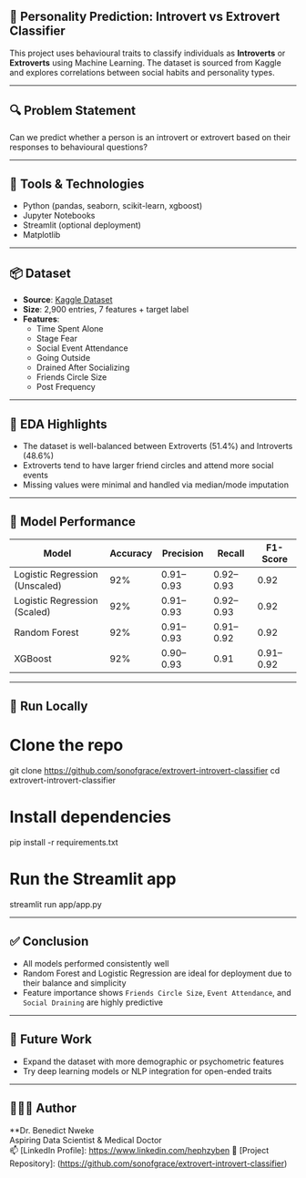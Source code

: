 ## 🧠 Personality Prediction: Introvert vs Extrovert Classifier

This project uses behavioural traits to classify individuals as **Introverts** or **Extroverts** using Machine Learning. The dataset is sourced from Kaggle and explores correlations between social habits and personality types.

---

## 🔍 Problem Statement

Can we predict whether a person is an introvert or extrovert based on their responses to behavioural questions?

---

## 🧰 Tools & Technologies
- Python (pandas, seaborn, scikit-learn, xgboost)
- Jupyter Notebooks
- Streamlit (optional deployment)
- Matplotlib

---

## 📦 Dataset

- **Source**: [Kaggle Dataset](https://www.kaggle.com/datasets/rakeshkapilavai/extrovert-vs-introvert-behavior-data)
- **Size**: 2,900 entries, 7 features + target label
- **Features**:
  - Time Spent Alone
  - Stage Fear
  - Social Event Attendance
  - Going Outside
  - Drained After Socializing
  - Friends Circle Size
  - Post Frequency

---

## 🔬 EDA Highlights

- The dataset is well-balanced between Extroverts (51.4%) and Introverts (48.6%)
- Extroverts tend to have larger friend circles and attend more social events
- Missing values were minimal and handled via median/mode imputation

---

## 🤖 Model Performance

| Model              | Accuracy | Precision | Recall | F1-Score |
|-------------------|----------|-----------|--------|----------|
| Logistic Regression (Unscaled) | 92% | 0.91–0.93 | 0.92–0.93 | 0.92 |
| Logistic Regression (Scaled)   | 92% | 0.91–0.93 | 0.92–0.93 | 0.92 |
| Random Forest       | 92% | 0.91–0.93 | 0.91–0.92 | 0.92 |
| XGBoost             | 92% | 0.90–0.93 | 0.91 | 0.91–0.92 |

---


## 🔧 Run Locally

# Clone the repo
git clone https://github.com/sonofgrace/extrovert-introvert-classifier
cd extrovert-introvert-classifier

# Install dependencies
pip install -r requirements.txt

# Run the Streamlit app
streamlit run app/app.py

---

## ✅ Conclusion

- All models performed consistently well
- Random Forest and Logistic Regression are ideal for deployment due to their balance and simplicity
- Feature importance shows `Friends Circle Size`, `Event Attendance`, and `Social Draining` are highly predictive

---

## 🚀 Future Work

- Expand the dataset with more demographic or psychometric features
- Try deep learning models or NLP integration for open-ended traits

---

 ## 🙋🏽‍♂️ Author

**Dr. Benedict Nweke  
Aspiring Data Scientist & Medical Doctor  
📫 [LinkedIn Profile]: https://www.linkedin.com/hephzyben 
📂 [Project Repository]: (https://github.com/sonofgrace/extrovert-introvert-classifier)
